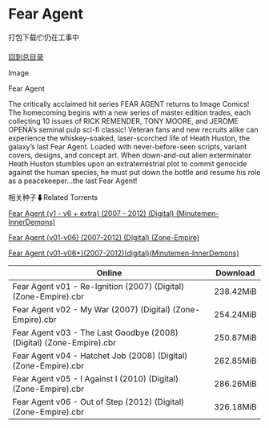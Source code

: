 # Fear Agent

打包下载📦仍在工事中

[回到总目录](/Catalogs.md)

Image

Fear Agent

The critically acclaimed hit series FEAR AGENT returns to Image Comics! The homecoming begins with a new series of master edition trades, each collecting 10 issues of RICK REMENDER, TONY MOORE, and JEROME OPEÑA’s seminal pulp sci-fi classic! Veteran fans and new recruits alike can experience the whiskey-soaked, laser-scorched life of Heath Huston, the galaxy’s last Fear Agent. Loaded with never-before-seen scripts, variant covers, designs, and concept art.   When down-and-out alien exterminator Heath Huston stumbles upon an extraterrestrial plot to commit genocide against the human species, he must put down the bottle and resume his role as a peacekeeper...the last Fear Agent!





相关种子⬇Related Torrents

[Fear Agent (v1 - v6 + extra) (2007 - 2012) (Digital) (Minutemen-InnerDemons)](https://github.com/alicewish/markdown/blob/master/torrent/Fear-Agent--v1---v6---extra---2007---2012---Digital---Minutemen-InnerDemons.md)

[Fear Agent (v01-v06) (2007-2012) (Digital) (Zone-Empire)](https://github.com/alicewish/markdown/blob/master/torrent/Fear-Agent--v01-v06---2007-2012---Digital---Zone-Empire.md)

[Fear Agent (v01-v06+)(2007-2012)(digital)(Minutemen-InnerDemons)](https://github.com/alicewish/markdown/blob/master/torrent/Fear-Agent--v01-v06---2007-2012--digital--Minutemen-InnerDemons.md)

Online | Download
--- | ---
Fear Agent v01 - Re-Ignition (2007) (Digital) (Zone-Empire).cbr | 238.42MiB
Fear Agent v02 - My War (2007) (Digital) (Zone-Empire).cbr | 254.24MiB
Fear Agent v03 - The Last Goodbye (2008) (Digital) (Zone-Empire).cbr | 250.87MiB
Fear Agent v04 - Hatchet Job (2008) (Digital) (Zone-Empire).cbr | 262.85MiB
Fear Agent v05 - I Against I (2010) (Digital) (Zone-Empire).cbr | 286.26MiB
Fear Agent v06 - Out of Step (2012) (Digital) (Zone-Empire).cbr | 326.18MiB
